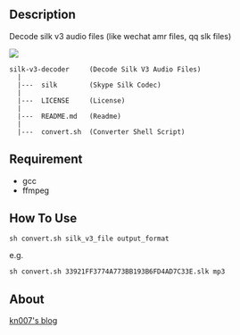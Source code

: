 ## Description
Decode silk v3 audio files (like wechat amr files, qq slk files)

<a href="https://github.com/kn007/silk-v3-decoder/blob/master/LICENSE"><img src="https://img.shields.io/badge/license-MIT-green.svg?style=flat"></a>

```
silk-v3-decoder     (Decode Silk V3 Audio Files)
  |
  |---  silk        (Skype Silk Codec)
  |
  |---  LICENSE     (License)
  |
  |---  README.md   (Readme)
  |
  |---  convert.sh  (Converter Shell Script)
```

## Requirement

* gcc
* ffmpeg

## How To Use

```
sh convert.sh silk_v3_file output_format
```
e.g.
```
sh convert.sh 33921FF3774A773BB193B6FD4AD7C33E.slk mp3
```

## About

[kn007's blog](http://kn007.net) 
